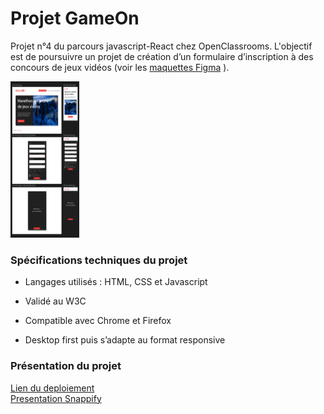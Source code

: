 # Projet GameOn

Projet n°4 du parcours javascript-React chez OpenClassrooms. L'objectif est de poursuivre un projet de création d’un formulaire d’inscription à des concours de jeux vidéos (voir les [maquettes Figma](https://www.figma.com/file/B7NKBDvSI18uoMLJgpnh48/UI-Design-GameOn-FR?node-id=106%3A630) ).

<img src="./Assets/ScreenShotMaquettes.png" width="110px" height="250px" />

### Spécifications techniques du projet

- Langages utilisés : HTML, CSS et Javascript

- Validé au W3C

- Compatible avec Chrome et Firefox

- Desktop first puis s’adapte au format responsive

### Présentation du projet

[Lien du deploiement](https://hotp0t.github.io/OCR_P4-GameOn_website-FR/)
\
[Presentation Snappify](https://snappify.com/view/2eabe793-9b04-444c-8041-53034e62100a)
